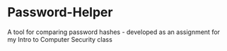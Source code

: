 # Password-Helper
A tool for comparing password hashes - developed as an assignment for my Intro to Computer Security class
